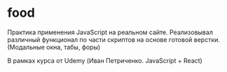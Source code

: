 # food
Практика применения JavaScript на реальном сайте.
Реализовывал различный функционал по части скриптов на основе готовой верстки. (Модальные окна, табы, форы)

В рамках курса от Udemy (Иван Петриченко. JavaScript + React)
